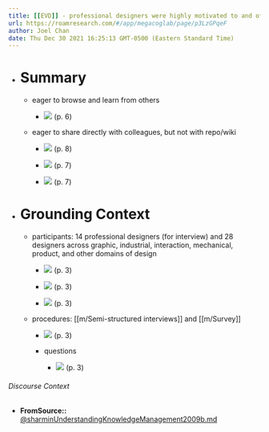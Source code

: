 ```yaml
---
title: [[EVD]] - professional designers were highly motivated to and often did share and retrieve ideas and examples with direct colleagues, but were less willing to document ideas in shared repositories and wikis - [[@sharminUnderstandingKnowledgeManagement2009b]]
url: https://roamresearch.com/#/app/megacoglab/page/p3LzGPqeF
author: Joel Chan
date: Thu Dec 30 2021 16:25:13 GMT-0500 (Eastern Standard Time)
---
```


- # Summary

    - eager to browse and learn from others

        - ![](https://firebasestorage.googleapis.com/v0/b/firescript-577a2.appspot.com/o/imgs%2Fapp%2Fmegacoglab%2F299tl2uc_t.png?alt=media&token=954ddbb1-e9c6-40ef-a000-faa6b3f859e0) (p. 6)

    - eager to share directly with colleagues, but not with repo/wiki

        - ![](https://firebasestorage.googleapis.com/v0/b/firescript-577a2.appspot.com/o/imgs%2Fapp%2Fmegacoglab%2FuiOBCI2dpI.png?alt=media&token=38be8494-a4b0-4b99-94f7-3c4d3b2c1dd7) (p. 8)

        - ![](https://firebasestorage.googleapis.com/v0/b/firescript-577a2.appspot.com/o/imgs%2Fapp%2Fmegacoglab%2Fqcp6KS2k3S.png?alt=media&token=68a58160-31a2-4db7-8e50-41977f4b6f6b) (p. 7)

        - ![](https://firebasestorage.googleapis.com/v0/b/firescript-577a2.appspot.com/o/imgs%2Fapp%2Fmegacoglab%2FagsetVzPqV.png?alt=media&token=9259b571-adc0-431e-9b26-8d4f97b393da) (p. 7)
- # Grounding Context

    - participants: 14 professional designers (for interview) and 28 designers across graphic, industrial, interaction, mechanical, product, and other domains of design

        - ![](https://firebasestorage.googleapis.com/v0/b/firescript-577a2.appspot.com/o/imgs%2Fapp%2Fmegacoglab%2FpjlNtiHIDT.png?alt=media&token=ad78b8a4-9b16-4bd0-97d5-98725fe55af8) (p. 3)

        - ![](https://firebasestorage.googleapis.com/v0/b/firescript-577a2.appspot.com/o/imgs%2Fapp%2Fmegacoglab%2FVReZ100sn5.png?alt=media&token=1db4f2ac-bbe7-4941-961e-9dece41815fa) (p. 3)

        - ![](https://firebasestorage.googleapis.com/v0/b/firescript-577a2.appspot.com/o/imgs%2Fapp%2Fmegacoglab%2FS-Zrxe-iCO.png?alt=media&token=8ef14bfd-8af4-4045-9070-3d5430ba0e1f) (p. 3)

    - procedures: [[m/Semi-structured interviews]] and [[m/Survey]]

        - ![](https://firebasestorage.googleapis.com/v0/b/firescript-577a2.appspot.com/o/imgs%2Fapp%2Fmegacoglab%2FFJt5mXsq8u.png?alt=media&token=0d2b6a75-dbcd-415f-899f-2b430a16f745) (p. 3)

        - questions

            - ![](https://firebasestorage.googleapis.com/v0/b/firescript-577a2.appspot.com/o/imgs%2Fapp%2Fmegacoglab%2FHYdbpTvc9z.png?alt=media&token=29227a72-60b4-46ea-a898-055773220f64) (p. 3)

###### Discourse Context

- **FromSource::** [@sharminUnderstandingKnowledgeManagement2009b.md](@sharminUnderstandingKnowledgeManagement2009b.md)
